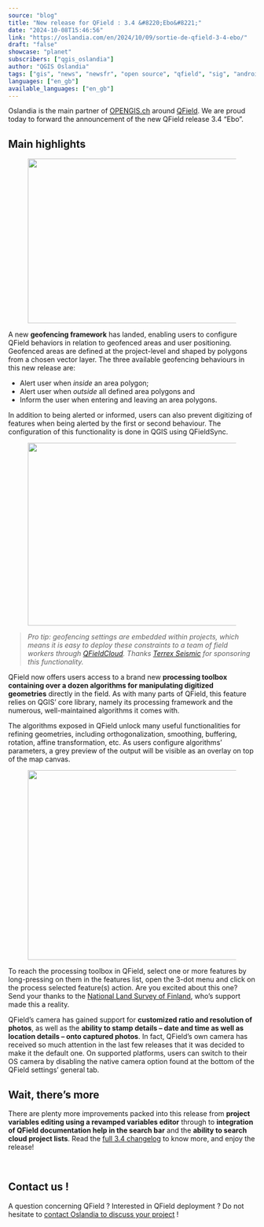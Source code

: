 ```yaml
---
source: "blog"
title: "New release for QField : 3.4 &#8220;Ebo&#8221;"
date: "2024-10-08T15:46:56"
link: "https://oslandia.com/en/2024/10/09/sortie-de-qfield-3-4-ebo/"
draft: "false"
showcase: "planet"
subscribers: ["qgis_oslandia"]
author: "QGIS Oslandia"
tags: ["gis", "news", "newsfr", "open source", "qfield", "sig", "android", "annonce", "apple", "mobile", "opengis.ch", "qfield", "qgis", "survey", "terrain"]
languages: ["en_gb"]
available_languages: ["en_gb"]
---
```


<p>Oslandia is the main partner of <a href="https://opengis.ch">OPENGIS.ch</a> around <a href="https://qfield.org">QField</a>. We are proud today to forward the announcement of the new QField release 3.4 &#8220;Ebo&#8221;.</p>
<h2 class="wp-block-heading">Main highlights</h2>
<figure class="wp-block-image size-large"><img alt="" class="wp-image-15064 aligncenter" height="335" src="https://i0.wp.com/www.opengis.ch/wp-content/uploads/2024/10/34.png?resize=750%2C458&amp;ssl=1" tabindex="0" width="549" /></figure>
<p>A new <strong>geofencing framework</strong> has landed, enabling users to configure QField behaviors in relation to geofenced areas and user positioning. Geofenced areas are defined at the project-level and shaped by polygons from a chosen vector layer. The three available geofencing behaviours in this new release are:</p>
<ul class="wp-block-list">
<li>Alert user when <em>inside</em> an area polygon;</li>
<li>Alert user when <em>outside</em> all defined area polygons and</li>
<li>Inform the user when entering and leaving an area polygons.</li>
</ul>
<p>In addition to being alerted or informed, users can also prevent digitizing of features when being alerted by the first or second behaviour. The configuration of this functionality is done in QGIS using QFieldSync.</p>
<figure class="wp-block-image size-full"><img alt="" class="wp-image-15065 aligncenter" height="372" src="https://i0.wp.com/www.opengis.ch/wp-content/uploads/2024/10/geofencing_settings.png?resize=750%2C497&amp;ssl=1" tabindex="0" width="561" /></figure>
<blockquote class="wp-block-quote is-layout-flow wp-block-quote-is-layout-flow"><p><em><span style="margin: 0px; padding: 0px;">Pro tip: geofencing settings are embedded within projects, which means it is easy to deploy these constraints to a team of field workers through <a href="https://qfield.cloud/" rel="noopener" target="_blank">QFieldCloud</a>. Thanks <a href="https://www.terrexseismic.com/" rel="noopener" target="_blank">Terrex Seismic</a> for sponsoring</span> this functionality.</em></p></blockquote>
<p>QField now offers users access to a brand new <strong>processing toolbox containing over a dozen algorithms </strong><span style="margin: 0px; padding: 0px;"><strong>for manipulating digitized geometries</strong> directly </span>in the field. As with many parts of QField, this feature relies on QGIS’ core library, namely its processing framework and the numerous, well-maintained algorithms it comes with.</p>
<p>The algorithms exposed in QField unlock many useful functionalities for refining geometries, including orthogonalization, smoothing, buffering, rotation, affine transformation, etc. As users configure algorithms’ parameters, a grey preview of the output will be visible as an overlay on top of the map canvas.</p>
<figure class="wp-block-image size-full"><img alt="" class="wp-image-15066 aligncenter" height="386" src="https://i0.wp.com/www.opengis.ch/wp-content/uploads/2024/10/ortho_alg.png?resize=750%2C386&amp;ssl=1" tabindex="0" width="750" /></figure>
<p>To reach the processing toolbox in QField, select one or more features by long-pressing on them in the features list, open the 3-dot menu and click on the process selected feature(s) action. Are you excited about this one? Send your thanks to the <a href="https://www.maanmittauslaitos.fi/">National Land Survey of Finland</a>, who’s support made this a reality.</p>
<p>QField’s camera has gained support for <strong>customized ratio and resolution of photos</strong>, as well as the <strong>ability to stamp details – date and time as well as location details – onto captured photos</strong>. In fact, QField’s own camera has received so much attention in the last few releases that it was decided to make it the default one. On supported platforms, users can switch to their OS camera by disabling the native camera option found at the bottom of the QField settings’ general tab.</p>
<h2 class="wp-block-heading">Wait, there’s more</h2>
<p>There are plenty more improvements packed into this release from <strong>project variables editing using a revamped variables editor</strong> through to <strong>integration of QField documentation help in the search bar</strong> and the <strong>ability to search cloud project lists</strong>. Read the <a href="https://github.com/opengisch/QField/releases/tag/v3.4.0">full 3.4 changelog</a> to know more, and enjoy the release!</p>
<p>&nbsp;</p>
<h2>Contact us !</h2>
<p>A question concerning QField ? Interested in QField deployment ? Do not hesitate to <a href="mailto://infos+qfield@oslandia.com">contact Oslandia to discuss your project</a> !</p>
<p>&nbsp;</p>
